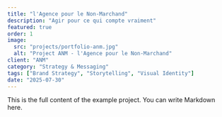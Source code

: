 ```yaml
---
title: "l'Agence pour le Non-Marchand"
description: "Agir pour ce qui compte vraiment"
featured: true
order: 1
image:
  src: "projects/portfolio-anm.jpg"
  alt: "Project ANM - l'Agence pour le Non-Marchand"
client: "ANM"
category: "Strategy & Messaging"
tags: ["Brand Strategy", "Storytelling", "Visual Identity"]
date: "2025-07-30"
---
```


This is the full content of the example project. You can write Markdown here.
